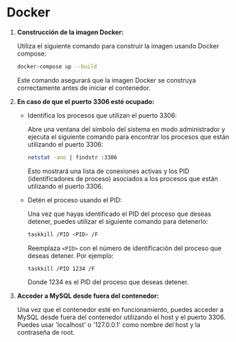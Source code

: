 # Docker

1. **Construcción de la imagen Docker:**

   Utiliza el siguiente comando para construir la imagen usando Docker compose:

   ```bash
   docker-compose up --build
   ```

   Este comando asegurará que la imagen Docker se construya correctamente antes de iniciar el contenedor.
   
2. **En caso de que el puerto 3306 esté ocupado:**

    - Identifica los procesos que utilizan el puerto 3306:

      Abre una ventana del símbolo del sistema en modo administrador y ejecuta el siguiente comando para encontrar los procesos que están utilizando el puerto 3306:

      ```bash
      netstat -ano | findstr :3306
      ```

      Esto mostrará una lista de conexiones activas y los PID (identificadores de proceso) asociados a los procesos que están utilizando el puerto 3306.

    - Detén el proceso usando el PID:

      Una vez que hayas identificado el PID del proceso que deseas detener, puedes utilizar el siguiente comando para detenerlo:

      ```bash
      taskkill /PID <PID> /F
      ```

      Reemplaza `<PID>` con el número de identificación del proceso que deseas detener. Por ejemplo:

      ```bash
      taskkill /PID 1234 /F
      ```

      Donde 1234 es el PID del proceso que deseas detener.

2. **Acceder a MySQL desde fuera del contenedor:**

   Una vez que el contenedor esté en funcionamiento, puedes acceder a MySQL desde fuera del contenedor utilizando el host y el puerto 3306. Puedes usar 'localhost' o '127.0.0.1' como nombre del host y la contraseña de root.
